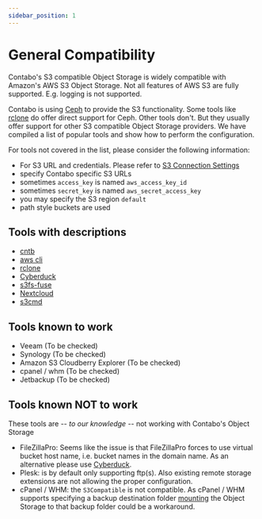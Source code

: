 ```yaml
---
sidebar_position: 1
---
```


# General Compatibility

Contabo's S3 compatible Object Storage is widely compatible with Amazon's AWS S3 Object Storage. Not all features of AWS S3 are fully supported. E.g. logging is not supported.

Contabo is using [Ceph](https://ceph.com/) to provide the S3 functionality. Some tools like [rclone](https://rclone.org/) do offer direct support for Ceph. Other tools don't. But they usually offer support for other S3 compatible Object Storage providers. We have compiled a list of popular tools and show how to perform the configuration.

For tools not covered in the list, please consider the following information:

* For S3 URL and credentials. Please refer to [S3 Connection Settings](/docs/Object-Storage/s3-connection-settings)
* specify Contabo specific S3 URLs
* sometimes `access_key` is named `aws_access_key_id`
* sometimes `secret_key` is named `aws_secret_access_key`
* you may specify the S3 region `default`
* path style buckets are used

## Tools with descriptions

* [cntb](/docs/Object-Storage/Tools/cntb)
* [aws cli](/docs/Object-Storage/Tools/aws-cli)
* [rclone](/docs/Object-Storage/Tools/rclone)
* [Cyberduck](/docs/Object-Storage/Tools/cyberduck)
* [s3fs-fuse](/docs/Object-Storage/Tools/s3fs-fuse)
* [Nextcloud](/docs/Object-Storage/Tools/nextcloud)
* [s3cmd](/docs/Object-Storage/Tools/s3cmd)

## Tools known to work

* Veeam (To be checked)
* Synology (To be checked)
* Amazon S3 Cloudberry Explorer (To be checked)
* cpanel / whm (To be checked)
* Jetbackup (To be checked)

## Tools known NOT to work

These tools are -- _to our knowledge_ -- not working with Contabo's Object Storage

* FileZillaPro: Seems like the issue is that FileZillaPro forces to use virtual bucket host name, i.e. bucket names in the domain name.
  As an alternative please use [Cyberduck](/docs/Object-Storage/Tools/cyberduck).
* Plesk: is by default only supporting ftp(s). Also existing remote storage extensions are not allowing the proper configuration.
* cPanel / WHM: the `S3Compatible` is not compatible. As cPanel / WHM supports specifying a backup destination folder [mounting](/docs/Object-Storage/HowTo/mount) the Object Storage to that backup folder could be a workaround.

